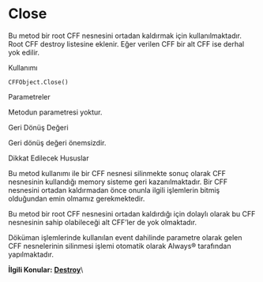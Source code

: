 # Close

Bu metod bir root CFF nesnesini ortadan kaldırmak için kullanılmaktadır. Root CFF destroy listesine eklenir. Eğer verilen CFF bir alt CFF ise derhal yok edilir.

Kullanımı

```
CFFObject.Close()
```

Parametreler

Metodun parametresi yoktur.

Geri Dönüş Değeri

Geri dönüş değeri önemsizdir.

Dikkat Edilecek Hususlar

Bu metod kullanımı ile bir CFF nesnesi silinmekte sonuç olarak CFF nesnesinin kullandığı memory sisteme geri kazanılmaktadır. Bir CFF nesnesini ortadan kaldırmadan önce onunla ilgili işlemlerin bitmiş olduğundan emin olmamız gerekmektedir.

Bu metod bir root CFF nesnesini ortadan kaldırdığı için dolaylı olarak bu CFF nesnesinin sahip olabileceği alt CFF’ler de yok olmaktadır.

Döküman işlemlerinde kullanılan event dahilinde parametre olarak gelen CFF nesnelerinin silinmesi işlemi otomatik olarak Always® tarafından yapılmaktadır.

**İlgili Konular:** [**Destroy**](destroy.md)\
